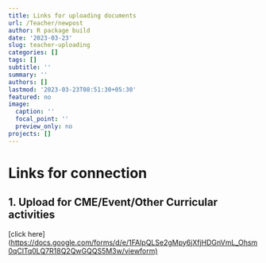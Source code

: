 ```yaml
---
title: Links for uploading documents
url: /Teacher/newpost
author: R package build
date: '2023-03-23'
slug: teacher-uploading
categories: []
tags: []
subtitle: ''
summary: ''
authors: []
lastmod: '2023-03-23T08:51:30+05:30'
featured: no
image:
  caption: ''
  focal_point: ''
  preview_only: no
projects: []
---
```


# Links for connection

## 1. Upload for CME/Event/Other Curricular activities

[click here](<https://docs.google.com/forms/d/e/1FAIpQLSe2gMpy6jXfjHDGnVmL_Ohsm0qClTq0LQ7R18Q2QwGQQS5M3w/viewform)>
